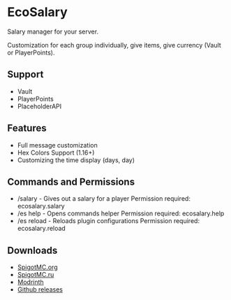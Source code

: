 
# EcoSalary

Salary manager for your server.

Customization for each group individually, give items,
give currency (Vault or PlayerPoints).

## Support
- Vault
- PlayerPoints
- PlaceholderAPI 

## Features
- Full message customization
- Hex Colors Support (1.16+)
- Customizing the time display (days, day)

## Commands and Permissions
- /salary - Gives out a salary for a player
  Permission required: ecosalary.salary
- /es help - Opens commands helper
  Permission required: ecosalary.help
- /es reload - Reloads plugin configurations
  Permission required: ecosalary.reload
  
## Downloads
- [SpigotMC.org](https://www.spigotmc.org/resources/ecosalary.111383/)
- [SpigotMC.ru](https://spigotmc.ru/resources/ecosalary-menedzher-zarplat.1571/)
- [Modrinth](https://modrinth.com/plugin/ecosalary)
- [Github releases](https://github.com/Baraban4ik/EcoSalary/releases)

